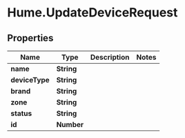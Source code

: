 # Hume.UpdateDeviceRequest

## Properties
Name | Type | Description | Notes
------------ | ------------- | ------------- | -------------
**name** | **String** |  | 
**deviceType** | **String** |  | 
**brand** | **String** |  | 
**zone** | **String** |  | 
**status** | **String** |  | 
**id** | **Number** |  | 


